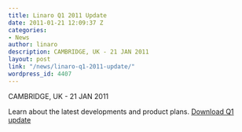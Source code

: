 ```yaml
---
title: Linaro Q1 2011 Update
date: 2011-01-21 12:09:37 Z
categories:
- News
author: linaro
description: CAMBRIDGE, UK - 21 JAN 2011
layout: post
link: "/news/linaro-q1-2011-update/"
wordpress_id: 4407
---
```


CAMBRIDGE, UK - 21 JAN 2011

Learn about the latest developments and product plans. [Download Q1 update]()